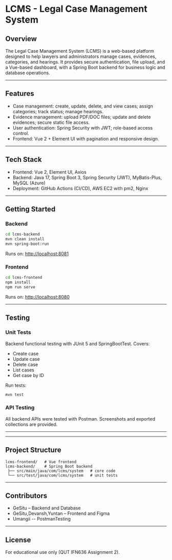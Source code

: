 # LCMS - Legal Case Management System

## Overview

The Legal Case Management System (LCMS) is a web-based platform designed to help lawyers and administrators manage cases, evidences, categories, and hearings.
It provides secure authentication, file upload, and a Vue-based dashboard, with a Spring Boot backend for business logic and database operations.

---

## Features

* Case management: create, update, delete, and view cases; assign categories; track status; manage hearings.
* Evidence management: upload PDF/DOC files; update and delete evidences; secure static file access.
* User authentication: Spring Security with JWT; role-based access control.
* Frontend: Vue 2 + Element UI with pagination and responsive design.

---

## Tech Stack

* Frontend: Vue 2, Element UI, Axios
* Backend: Java 17, Spring Boot 3, Spring Security (JWT), MyBatis-Plus, MySQL (Azure)
* Deployment: GitHub Actions (CI/CD), AWS EC2 with pm2, Nginx

---

## Getting Started

### Backend

```bash
cd lcms-backend
mvn clean install
mvn spring-boot:run
```

Runs on: [http://localhost:8081](http://localhost:8081)

### Frontend

```bash
cd lcms-frontend
npm install
npm run serve
```

Runs on: [http://localhost:8080](http://localhost:8080)

---

## Testing

### Unit Tests

Backend functional testing with JUnit 5 and SpringBootTest.
Covers:

* Create case
* Update case
* Delete case
* List cases
* Get case by ID

Run tests:

```bash
mvn test
```

### API Testing

All backend APIs were tested with Postman.
Screenshots and exported collections are provided.

---
---

## Project Structure

```
lcms-frontend/   # Vue frontend
lcms-backend/    # Spring Boot backend
 ├── src/main/java/com/lcms/system   # core code
 └── src/test/java/com/lcms/system   # unit tests
```

---

## Contributors

* GeSitu – Backend and Database
* GeSitu,Devansh,Yuntan – Frontend and Figma
* Umangii -- PostmanTesting

---

## License

For educational use only (QUT IFN636 Assignment 2).


